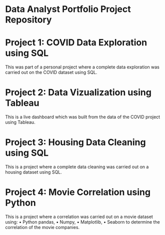 # Data Analyst Portfolio Project Repository

# Project 1: COVID Data Exploration using SQL
This was part of a personal project where a complete data exploration was carried out on the COVID dataset using SQL.

# Project 2: Data Vizualization using Tableau
This is a live dashboard which was built from the data of the COVID project using Tableau.

# Project 3: Housing Data Cleaning using SQL
This is a project where a complete data cleaning was carried out on a housing dataset using SQL.

# Project 4: Movie Correlation using Python
This is a project where a correlation was carried out on a movie dataset using:
 • Python pandas,
 • Numpy, 
 • Matplotlib, 
 • Seaborn 
to determine the correlation of the movie companies.



